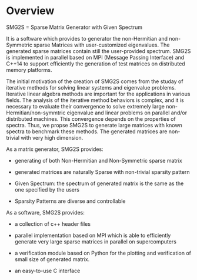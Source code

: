 # Overview

SMG2S = Sparse Matrix Generator with Given Spectrum

It is a software which provides to generator the non-Hermitian and non-Symmetric sparse Matrices with user-customized eigenvalues. The generated sparse matrices contain still 
the user-provided spectrum. SMG2S is implemented in parallel based on MPI (Message Passing Interface) and C++14 to support efficiently the generation of test matrices on distributed memory platforms.

The initial motivation of the creation of SMG2S comes from the studay of iterative methods
for solving linear systems and eigenvalue problems. Iterative linear algebra methods are important for the applications in various fields. The analysis of the iterative method behaviors is complex, and it is necessary to evaluate their convergence to solve extremely large non-Hermitian/non-symmtric eigenvalue and linear problems on parallel and/or distributed machines. This convergence depends on the properties of spectra. Thus, we propse SMG2S to generate large matrices with known spectra to benchmark these methods. The generated matrices are non-trivial with very high dimension.

As a matrix generator, SMG2S provides:

- generating of both Non-Hermitian and Non-Symmetric sparse matrix

- generated matrices are naturally Sparse with non-trivial sparsity pattern

- Given Spectrum: the spectrum of generated matrix is the same as the one specified by the users

- Sparsity Patterns are diverse and controllable


As a software, SMG2S provides:

- a collection of c++ header files

- parallel implementation based on MPI which is able to efficiently generate very large sparse matrices in parallel on supercomputers

- a verification module based on Python for the plotting and verification of small size of generated matrix.

- an easy-to-use C interface 


